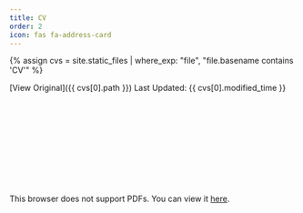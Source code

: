 ```yaml
---
title: CV
order: 2
icon: fas fa-address-card
---
```


{% assign cvs = site.static_files | where_exp: "file", "file.basename contains 'CV'" %}

[View Original]({{ cvs[0].path }})
Last Updated: {{ cvs[0].modified_time }}

<object data="{{ cvs[0].path }}" type="application/pdf" width="100%" height=700px>
    <embed src="{{ cvs[0].path }}">
        <p>This browser does not support PDFs. You can view it <a href="{{ site.baseurl }}{{ cvs[0].path }}">here</a>.</p>
    </embed>
</object>
